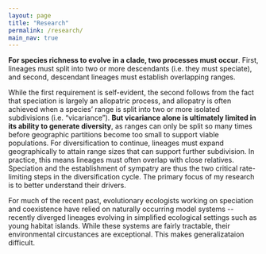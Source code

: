 ```yaml
---
layout: page
title: "Research"
permalink: /research/
main_nav: true
---
```


**For species richness to evolve in a clade, two processes must occur**. First, lineages must split into two or more descendants (i.e. they must speciate), and second, descendant lineages must establish overlapping ranges. 

While the first requirement is self-evident, the second follows from the fact that speciation is largely an allopatric process, and allopatry is often achieved when a species’ range is split into two or more isolated subdivisions (i.e. “vicariance”). **But vicariance alone is ultimately limited in its ability to generate diversity**, as ranges can only be split so many times before geographic partitions become too small to support viable populations. For diversification to continue, lineages must expand geographically to attain range sizes that can support further subdivision. In practice, this means lineages must often overlap with close relatives. Speciation and the establishment of sympatry are thus the two critical rate-limiting steps in the diversification cycle. The primary focus of my research is to better understand their drivers. 

For much of the recent past, evolutionary ecologists working on speciation and coexistence have relied on naturally occurring model systems -- recently diverged lineages evolving in simplified ecological settings such as young habitat islands. While these systems are fairly tractable, their environmental circustances are exceptional. This makes generalizataion difficult. 